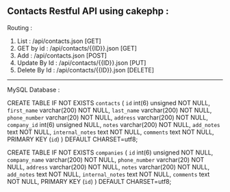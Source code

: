 Contacts Restful API using cakephp :
------------------------------------------------------------
Routing : 

1) List : /api/contacts.json [GET]
2) GET by id : /api/contacts/{{ID}}.json  [GET]
3) Add : /api/contacts.json  [POST]
4) Update By Id : /api/contacts/{{ID}}.json [PUT]
5) Delete By Id : /api/contacts/{{ID}}.json [DELETE]

-------------------------------------------------------------
MySQL Database : 

CREATE TABLE IF NOT EXISTS `contacts` (
    `id` int(6) unsigned NOT NULL,
    `first_name` varchar(200) NOT NULL,
    `last_name` varchar(200) NOT NULL,
    `phone_number` varchar(20) NOT NULL,
    `address` varchar(200) NOT NULL,
    `company_id` int(6) unsigned NULL,
    `notes` varchar(200) NOT NULL,
    `add_notes` text NOT NULL,
    `internal_notes` text NOT NULL,
    `comments` text NOT NULL,
    PRIMARY KEY (`id`)
) DEFAULT CHARSET=utf8;


CREATE TABLE IF NOT EXISTS `companies` (
  `id` int(6) unsigned NOT NULL,
  `company_name` varchar(200) NOT NULL,
  `phone_number` varchar(20) NOT NULL,
  `address` varchar(200) NOT NULL,
  `notes` varchar(200) NOT NULL,
  `add_notes` text NOT NULL,
  `internal_notes` text NOT NULL,
  `comments` text NOT NULL,
  PRIMARY KEY (`id`)
) DEFAULT CHARSET=utf8;
